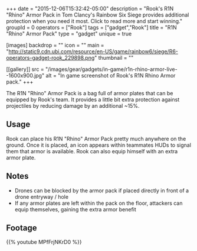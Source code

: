 +++
date = "2015-12-06T15:32:42-05:00"
description = "Rook's R1N \"Rhino\" Armor Pack in Tom Clancy's Rainbow Six Siege provides additional protection when you need it most. Click to read more and start winning."
groupId = 0
operators = ["Rook"]
tags = ["gadget","Rook"]
title = "R1N \"Rhino\" Armor Pack"
type = "gadget"
unique = true

[images]
  backdrop = ""
  icon = ""
  main = "http://static9.cdn.ubi.com/resource/en-US/game/rainbow6/siege/R6-operators-gadget-rook_229898.png"
  thumbnail = ""

[[gallery]]
  src = "/images/gear/gadgets/in-game/r1n-rhino-armor-live--1600x900.jpg"
  alt = "In game screenshot of Rook's R1N Rhino Armor pack."
+++

The R1N "Rhino" Armor Pack is a bag full of armor plates that can be equipped by Rook's team. It provides a little bit extra protection against projectiles by reducing damage by an additional ~15%.<!--more-->

## Usage

Rook can place his R1N "Rhino" Armor Pack pretty much anywhere on the ground. Once it is placed, an icon appears within teammates HUDs to signal them that armor is available. Rook can also equip himself with an extra armor plate.

## Notes

- Drones can be blocked by the armor pack if placed directly in front of a drone entryway / hole
- If any armor plates are left within the pack on the floor, attackers can equip themselves, gaining the extra armor benefit

## Footage

{{% youtube MPfFrjNKrD0 %}}
